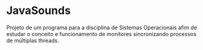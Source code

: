 # JavaSounds
Projeto de um programa para a disciplina de Sistemas Operacionais afim de estudar o conceito e funcionamento de monitores sincronizando processos de múltiplas threads.
